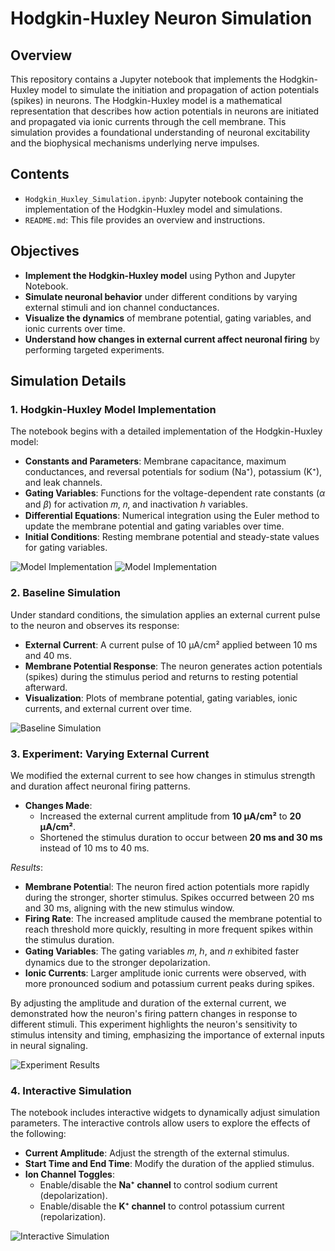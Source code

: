 # Hodgkin-Huxley Neuron Simulation

## Overview

This repository contains a Jupyter notebook that implements the Hodgkin-Huxley model to simulate the initiation and propagation of action potentials (spikes) in neurons. The Hodgkin-Huxley model is a mathematical representation that describes how action potentials in neurons are initiated and propagated via ionic currents through the cell membrane. This simulation provides a foundational understanding of neuronal excitability and the biophysical mechanisms underlying nerve impulses.

## Contents

- `Hodgkin_Huxley_Simulation.ipynb`: Jupyter notebook containing the implementation of the Hodgkin-Huxley model and simulations.
- `README.md`: This file provides an overview and instructions.

## Objectives

- **Implement the Hodgkin-Huxley model** using Python and Jupyter Notebook.
- **Simulate neuronal behavior** under different conditions by varying external stimuli and ion channel conductances.
- **Visualize the dynamics** of membrane potential, gating variables, and ionic currents over time.
- **Understand how changes in external current affect neuronal firing** by performing targeted experiments.

## Simulation Details

### 1. Hodgkin-Huxley Model Implementation

The notebook begins with a detailed implementation of the Hodgkin-Huxley model:

- **Constants and Parameters**: Membrane capacitance, maximum conductances, and reversal potentials for sodium (Na⁺), potassium (K⁺), and leak channels.
- **Gating Variables**: Functions for the voltage-dependent rate constants ($\alpha$ and $\beta$) for activation 𝑚, 𝑛, and inactivation ℎ variables.
- **Differential Equations**: Numerical integration using the Euler method to update the membrane potential and gating variables over time.
- **Initial Conditions**: Resting membrane potential and steady-state values for gating variables.

![Model Implementation](screenshots/screenshot1.png)
![Model Implementation](screenshots/screenshot2.png)

### 2. Baseline Simulation

Under standard conditions, the simulation applies an external current pulse to the neuron and observes its response:

- **External Current**: A current pulse of 10 µA/cm² applied between 10 ms and 40 ms.
- **Membrane Potential Response**: The neuron generates action potentials (spikes) during the stimulus period and returns to resting potential afterward.
- **Visualization**: Plots of membrane potential, gating variables, ionic currents, and external current over time.

![Baseline Simulation](screenshots/screenshot3.png)

### 3. Experiment: Varying External Current

We modified the external current to see how changes in stimulus strength and duration affect neuronal firing patterns.

- **Changes Made**:
  - Increased the external current amplitude from **10 µA/cm²** to **20 µA/cm²**.
  - Shortened the stimulus duration to occur between **20 ms and 30 ms** instead of 10 ms to 40 ms.

 *Results*:
 - **Membrane Potentia**l: The neuron fired action potentials more rapidly during the stronger, shorter stimulus. Spikes occurred between 20 ms and 30 ms, aligning with the new stimulus window.
 - **Firing Rate**: The increased amplitude caused the membrane potential to reach threshold more quickly, resulting in more frequent spikes within the stimulus duration.
- **Gating Variables**: The gating variables 𝑚, ℎ, and 𝑛 exhibited faster dynamics due to the stronger depolarization.
- **Ionic Currents**: Larger amplitude ionic currents were observed, with more pronounced sodium and potassium current peaks during spikes.

By adjusting the amplitude and duration of the external current, we demonstrated how the neuron's firing pattern changes in response to different stimuli. This experiment highlights the neuron's sensitivity to stimulus intensity and timing, emphasizing the importance of external inputs in neural signaling.

![Experiment Results](screenshots/screenshot4.png)

### 4. Interactive Simulation

The notebook includes interactive widgets to dynamically adjust simulation parameters. The interactive controls allow users to explore the effects of the following:

- **Current Amplitude**: Adjust the strength of the external stimulus.
- **Start Time and End Time**: Modify the duration of the applied stimulus.
- **Ion Channel Toggles**:
  - Enable/disable the **Na⁺ channel** to control sodium current (depolarization).
  - Enable/disable the **K⁺ channel** to control potassium current (repolarization).
 
![Interactive Simulation](screenshots/screenshot5.png)


